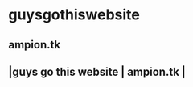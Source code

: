 # guysgothiswebsite
 ampion.tk
-----------------------------------
|guys go this website | ampion.tk |
-----------------------------------
